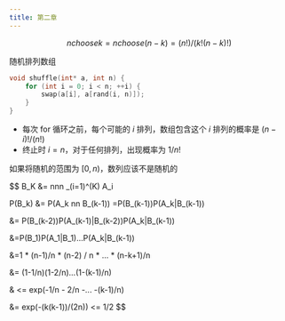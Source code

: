 ```yaml
---
title: 第二章
---
```




$$
n choose k = n choose (n-k) = (n!)/(k!(n-k)!)
$$


随机排列数组

```cpp
void shuffle(int* a, int n) {
    for (int i = 0; i < n; ++i) {
	    swap(a[i], a[rand(i, n)]);
    }
}
```

- 每次 for 循环之前，每个可能的 $i$ 排列，数组包含这个 $i$ 排列的概率是 $(n-i)!/(n!)$
- 终止时 $i = n$，对于任何排列，出现概率为 $1/n!$

如果将随机的范围为 $[0, n)$，数列应该不是随机的




$$
B_K &= nnn _(i=1)^(K) A_i

P(B_k) &= P(A_k nn B_(k-1)) =P(B_(k-1))P(A_k|B_(k-1))

&= P(B_(k-2))P(A_(k-1)|B_(k-2))P(A_k|B_(k-1))

&=P(B_1)P(A_1|B_1)...P(A_k|B_(k-1))

&=1 * (n-1)/n * (n-2) / n * ... * (n-k+1)/n

&= (1-1/n)(1-2/n)...(1-(k-1)/n)

& <= exp(-1/n - 2/n -... -(k-1)/n)

&= exp(-(k(k-1))/(2n)) <= 1/2
$$



